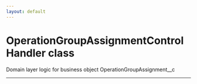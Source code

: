 ```yaml
---
layout: default
---
```

# OperationGroupAssignmentControlHandler class

 Domain layer logic for business object OperationGroupAssignment__c

---
